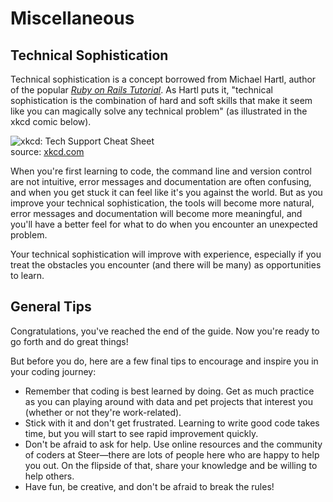 # Miscellaneous

## Technical Sophistication

Technical sophistication is a concept borrowed from Michael Hartl, author of the
popular [*Ruby on Rails Tutorial*](https://www.railstutorial.org/book). As Hartl
puts it, "technical sophistication is the combination of hard and soft skills
that make it seem like you can magically solve any technical problem" (as
illustrated in the xkcd comic below).

![xkcd: Tech Support Cheat Sheet](https://imgs.xkcd.com/comics/tech_support_cheat_sheet.png)  
source: [xkcd.com](https://xkcd.com/627)

When you're first learning to code, the command line and version control are not
intuitive, error messages and documentation are often confusing, and when you
get stuck it can feel like it's you against the world. But as you improve your
technical sophistication, the tools will become more natural, error messages and
documentation will become more meaningful, and you'll have a better feel for
what to do when you encounter an unexpected problem.

Your technical sophistication will improve with experience, especially if you
treat the obstacles you encounter (and there will be many) as opportunities to
learn.

## General Tips

Congratulations, you've reached the end of the guide. Now you're ready to go
forth and do great things!

But before you do, here are a few final tips to encourage and inspire you in
your coding journey:

* Remember that coding is best learned by doing. Get as much practice as you can
  playing around with data and pet projects that interest you (whether or not
  they're work-related).
* Stick with it and don't get frustrated. Learning to write good code takes
  time, but you will start to see rapid improvement quickly.
* Don't be afraid to ask for help. Use online resources and the community of
  coders at Steer—there are lots of people here who are happy to help you out.
  On the flipside of that, share your knowledge and be willing to help others.
* Have fun, be creative, and don't be afraid to break the rules!
